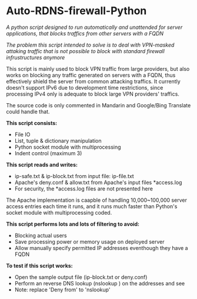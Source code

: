 # Auto-RDNS-firewall-Python
*A python script designed to run automatically and unattended for server applications, that blocks traffics from other servers with a FQDN*

*The problem this script intended to solve is to deal with VPN-masked attaking traffic that is not possible to block with standard firewall infrustructures anymore*

This script is mainly used to block VPN traffic from large providers, but also works on blocking any traffic generated on servers with a FQDN, thus effectively shield the server from common attacking traffics. It currently doesn't support IPv6 due to development time restrictions, since processing IPv4 only is adequate to block large VPN providers' traffics.

The source code is only commented in Mandarin and Google/Bing Translate could handle that.

**This script consists:**
 - File IO
 - List, tuple & dictionary manipulation
 - Python socket module with multiprocessing
 - Indent control (maximum 3)

**This script reads and writes:**
 - ip-safe.txt & ip-block.txt from input file: ip-file.txt
 - Apache's deny.conf & allow.txt from Apache's input files \*access.log
 - For security, the \*access.log files are not presented here

The Apache implementation is caapble of handling 10,000~100,000 server access entries each time it runs, and it runs much faster than Python's socket module with multiprocessing coded.

**This script performs lots and lots of filtering to avoid:**
 - Blocking actual users
 - Save processing power or memory usage on deployed server
 - Allow manually specify permitted IP addresses eventhough they have a FQDN

**To test if this script works:**
 - Open the sample output file (ip-block.txt or deny.conf)
 - Perform an reverse DNS lookup (nslookup <ip-address>) on the addresses and see
 - Note: replace 'Deny from' to 'nslookup'
